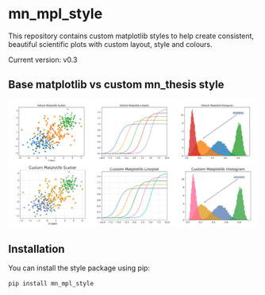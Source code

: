 # mn_mpl_style

This repository contains custom matplotlib styles to help create consistent, beautiful scientific plots with custom layout, style and colours.

Current version: v0.3

## Base matplotlib vs custom mn_thesis style

![style comparison](https://raw.githubusercontent.com/matt-nagle/mn_mpl_style/refs/heads/main/default_vs_mn_thesis_style.svg)

## Installation

You can install the style package using pip:

```bash
pip install mn_mpl_style
